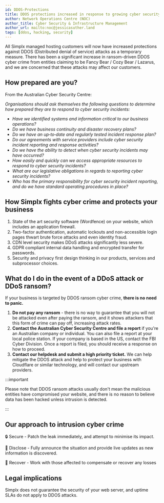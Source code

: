 ```yaml
---
id: DDOS-Protections
title: DDOS protections increased in response to growing cyber security tensions
author: Network Operations Centre (NOC)
author_title: Cyber Security & Infrastructure Management
author_url: mailto:noc@jessicasuther.land
tags: [ddos, hacking, security]
---
```


All Simplx managed hosting customers will now have increased protections against DDOS (Distributed denial of service) attacks as a temporary measure. There has been a significant increase in ransom-driven DDOS cyber crime from entities claiming to be Fancy Bear / Cozy Bear / Lazarus, and we are concerned that these attacks may affect our customers.

## How prepared are you?

From the Australian Cyber Security Centre:

*Organisations should ask themselves the following questions to determine how prepared they are to respond to cyber security incidents:*

- *Have we identified systems and information critical to our business operations?*
- *Do we have business continuity and disaster recovery plans?*
- *Do we have an up‐to‐date and regularly tested incident response plan?*
- *Do our agreements with service providers include cyber security incident reporting and response activities?*
- *Do we have the ability to detect when cyber security incidents may have occurred?*
- *How easily and quickly can we access appropriate resources to respond to cyber security incidents?*
- *What are our legislative obligations in regards to reporting cyber security incidents?*
- *Who has the primary responsibility for cyber security incident reporting, and do we have standard operating procedures in place?*

## How Simplx fights cyber crime and protects your business

1. State of the art security software (Wordfence) on your website, which includes an application firewall.
2. Two-factor authentication, automatic lockouts and non-accessible login pages thwart brute force attacks and even identity fraud.
3. CDN level security makes DDoS attacks significantly less severe.
4. GDPR compliant internal data handling and encrypted transfer for passwords.
5. Security and privacy first design thinking in our products, services and subprocessor choices.

## What do I do in the event of a DDoS attack or DDoS ransom?

If your business is targeted by DDOS ransom cyber crime, **there is no need to panic.**

1. **Do not pay any ransom** - there is no way to guarantee that you will not be attacked even after paying the ransom, and it shows attackers that this form of crime can pay off, increasing attack rates.
2. **Contact the Australian Cyber Security Centre and file a report** if you're an Australian company or individual. You can also file a report at your local police station. If your company is based in the US, contact the FBI Cyber Division. Once a report is filed, you should receive a response on how to proceed.
3. **Contact our helpdesk and submit a high priority ticket.** We can help mitigate the DDOS attack and help to protect your business with Cloudflare or similar technology, and will contact our upstream providers.

:::important

Please note that DDOS ransom attacks usually don't mean the malicious entities have compromised your website, and there is no reason to believe data has been hacked unless intrusion is detected.

:::

## **Our approach to intrusion cyber crime**

🔒 Secure - Patch the leak immediately, and attempt to minimise its impact.

📣 Disclose - Fully announce the situation and provide live updates as new information is discovered.

🧾 Recover - Work with those affected to compensate or recover any losses

## **Legal implications**

Simplx does not guarantee the security of your web server, and uptime SLAs do not apply to DDOS attacks.